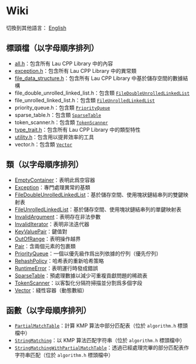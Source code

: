 # Wiki

切換到其他語言： [English](wiki_main_en.md)

## 標頭檔（以字母順序排列）
- [all.h](wiki/all_zh.md)：包含所有 Lau CPP Library 中的內容
- [exception.h](wiki/exception_zh.md)：包含所有 Lau CPP Library 中的異常類
- [file_data_structure.h](wiki/file_data_structure_zh.md)：包含所有 Lau CPP Library
  中基於儲存空間的數據結構
- file_double_unrolled_linked_list.h：包含類
  [`FileDoubleUnrolledLinkedList`](wiki/file_double_unrolled_linked_list_zh.md)
- file_unrolled_linked_list.h：包含類
  [`FileUnrolledLinkedList`](wiki/file_unrolled_linked_list_zh.md)
- priority_queue.h：包含類 [`PriorityQueue`](wiki/priority_queue_zh.md)
- sparse_table.h：包含類 [`SparseTable`](wiki/sparse_table_zh.md)
- token_scanner.h：包含類 [`TokenScanner`](wiki/token_scanner_zh.md)
- [type_trait.h](wiki/type_trait_en.md)：包含所有 Lau CPP Library 中的類型特性
- [utility.h](wiki/utility_zh.md)：包含用以提昇效率的工具
- vector.h：包含類 [`Vector`](wiki/vector_zh.md)

## 類（以字母順序排列）
- [EmptyContainer](wiki/exception_zh.md)：表明此爲空容器
- [Exception](wiki/exception_zh.md)：專門處理異常的基類
- [FileDoubleUnrolledLinkedList](wiki/file_double_unrolled_linked_list_zh.md)：基於儲存空間、使用塊狀鏈結串列的雙鍵映射表
- [FileUnrolledLinkedList](wiki/file_unrolled_linked_list_zh.md)：基於儲存空間、使用塊狀鏈結串列的單鍵映射表
- [InvalidArgument](wiki/exception_zh.md)：表明存在非法參數
- [InvalidIterator](wiki/exception_zh.md)：表明非法迭代器
- [KeyValuePair](wiki/key_value_pair_zh.md)：鍵值對
- [OutOfRange](wiki/exception_zh.md)：表明操作越界
- [Pair](wiki/pair_zh.md)：含兩個元素的包裹類
- [PriorityQueue](wiki/priority_queue_zh.md)：一個以優先級作爲出列依據的佇列（優先佇列）
- [RehashPolicy](wiki/rehash_policy_zh.md)：哈希表的重新哈希策略
- [RuntimeError](wiki/exception_zh.md)：表明運行時發成錯誤
- [SparseTable](wiki/sparse_table_zh.md)：預處理數據以減少可重複貢獻問題的稀疏表
- [TokenScanner](wiki/token_scanner_zh.md)：以客製化分隔符掃描並分割爲多個字段
- [Vector](wiki/vector_zh.md)：綫性容器（動態數組）

## 函數（以字母順序排列）
- [`PartialMatchTable`](wiki/algorithm_zh.md)：計算
  KMP 算法中部分匹配表（位於 `algorithm.h` 標頭檔中）
- [`StringMatching`](wiki/algorithm_zh.md)：以
  KMP 算法匹配字符串（位於 `algorithm.h` 標頭檔中）
- [`StringMatchingWithPartialMatchTable`](wiki/algorithm_zh.md)：透過已經處理完畢的部分匹配表作字符串匹配（位於
  `algorithm.h` 標頭檔中）
